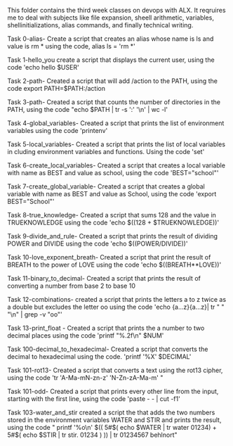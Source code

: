 This folder contains the third week classes on devops with ALX. 
It reqruires me to deal with subjects like file expansion, sheell arithmetic, variables, shellinitializations, alias commands, and finally technical writing.

Task 0-alias- Create a script that creates an alias whose name is ls and value is rm * using the code,  alias ls = 'rm *'

Task 1-hello_you create a script that displays the current user, using the code 'echo hello $USER'

Task 2-path- Created a script that will add /action to the PATH, using the code export PATH=$PATH:/action

Task 3-path- Created a script that counts the number of directories in the PATH, using the code "echo $PATH | tr -s ':' '\n' | wc -l'

Task 4-global_variables- Created a script that prints the list of environment variables using the code 'printenv'

Task 5-local_variables- Created a script that prints the list of local variables in cluding environment variables and functions. Using the code 'set'

Task 6-create_local_variables- Created a script that creates a local variable with name as BEST and value as school, using the code 'BEST="school"'

Task 7-create_global_variable- Created a script that creates a global variable with  name as BEST and value as School, using the code 'export BEST="School"'

Task 8-true_knowledge- Created a script that sums 128 and the value in TRUEKNOWLEDGE using the code 'echo $((128 + $TRUEKNOWLEDGE))'

Task 9-divide_and_rule- Created a script that prints the result of dividing POWER and DIVIDE using the code 'echo $((POWER/DIVIDE))'

Task 10-love_exponent_breath- Created a script that print the result of BREATH to the power of LOVE using the code 'echo $((BREATH**LOVE))'

Task 11-binary_to_decimal- Created a script that prints the result of converting a number from base 2 to base 10

Task 12-combinations- created a script that prints the letters a to z twice as a double but excludes the letter oo using the code 'echo {a...z}{a...z}| tr " " "\n" | grep -v "oo"'

Task 13-print_float - Created a script that prints the a number to two decimal places using the code 'printf "%.2f\n" $NUM'

Task 100-decimal_to_hexadecimal- Created a script that converts the decimal to hexadecimal using the code. 'printf '%X' $DECIMAL'

Task 101-rot13- Created a script that converts a text using the rot13 cipher, using the code 'tr 'A-Ma-mN-zn-z' 'N-Zn-zA-Ma-m' " 

Task 101-odd- Created a script that prints every other line from the input, starting with the first line, using the code 'paste - - | cut -f1'

Task 103-water_and_stir created a script the that adds the two numbers stored in the environment variables WATER and STIR and prints the result, using the code " printf '%o\n' $(( 5#$( echo $WATER | tr water 01234) + 5#$( echo $STIR | tr stir. 01234 ) )) | tr 01234567 behlnort"
